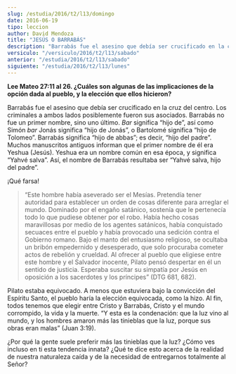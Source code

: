 ```yaml
---
slug: /estudia/2016/t2/l13/domingo
date: 2016-06-19
tipo: leccion
author: David Mendoza
title: "JESÚS O BARRABÁS"
description: "Barrabás fue el asesino que debía ser crucificado en la cruz del centro. Los  criminales a ambos lados posiblemente fueron sus asociados. Barrabás no fue un  primer nombre, sino uno último. Bar significa “hijo de”, así como Simón bar  Jonás significa “hijo de Jonás”, o..."
versiculo: "/versiculo/2016/t2/l13/sabado"
anterior: "/estudia/2016/t2/l13/sabado"
siguiente: "/estudia/2016/t2/l13/lunes"
---
```


**Lee Mateo 27:11 al 26. ¿Cuáles son algunas de las implicaciones de la opción dada al pueblo, y la elección que ellos hicieron?**

Barrabás fue el asesino que debía ser crucificado en la cruz del centro. Los criminales a ambos lados posiblemente fueron sus asociados. Barrabás no fue un primer nombre, sino uno último. _Bar_ significa “hijo de”, así como Simón _bar_ Jonás significa “hijo de Jonás”, o Bartolomé significa “hijo de Tolomeo”. Barrabás significa “hijo de abbas”; es decir, “hijo del padre”. Muchos manuscritos antiguos informan que el primer nombre de él era Yeshua (Jesús). Yeshua era un nombre común en esa época, y significa “Yahvé salva”. Así, el nombre de Barrabás resultaba ser “Yahvé salva, hijo del padre”.

¡Qué farsa!

> “Este hombre había aseverado ser el Mesías. Pretendía tener autoridad para establecer un orden de cosas diferente para arreglar el mundo. Dominado por el engaño satánico, sostenía que le pertenecía todo lo que pudiese obtener por el robo. Había hecho cosas maravillosas por medio de los agentes satánicos, había conquistado secuaces entre el pueblo y había provocado una sedición contra el Gobierno romano. Bajo el manto del entusiasmo religioso, se ocultaba un bribón empedernido y desesperado, que solo procuraba cometer actos de rebelión y crueldad. Al ofrecer al pueblo que eligiese entre este hombre y el Salvador inocente, Pilato pensó despertar en él un sentido de justicia. Esperaba suscitar su simpatía por Jesús en oposición a los sacerdotes y los príncipes” (DTG 681, 682).

Pilato estaba equivocado. A menos que estuviera bajo la convicción del Espíritu Santo, el pueblo haría la elección equivocada, como la hizo. Al fin, todos tenemos que elegir entre Cristo y Barrabás, Cristo y el mundo corrompido, la vida y la muerte. “Y esta es la condenación: que la luz vino al mundo, y los hombres amaron más las tinieblas que la luz, porque sus obras eran malas” (Juan 3:19).

¿Por qué la gente suele preferir más las tinieblas que la luz? ¿Cómo ves incluso en ti esta tendencia innata? ¿Qué te dice esto acerca de la realidad de nuestra naturaleza caída y de la necesidad de entregarnos totalmente al Señor?
